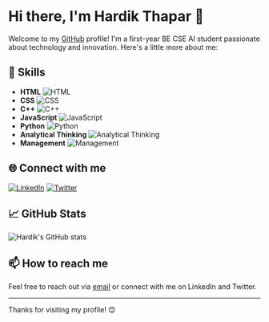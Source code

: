 # Hi there, I'm Hardik Thapar 👋

Welcome to my [GitHub](https://github.com/) profile! I'm a first-year BE CSE AI student passionate about technology and innovation. Here's a little more about me:

## 🚀 Skills

- **HTML** ![HTML](https://img.shields.io/badge/HTML-80%25-brightgreen)
- **CSS** ![CSS](https://img.shields.io/badge/CSS-80%25-brightgreen)
- **C++** ![C++](https://img.shields.io/badge/C++-80%25-brightgreen)
- **JavaScript** ![JavaScript](https://img.shields.io/badge/JavaScript-65%25-yellow)
- **Python** ![Python](https://img.shields.io/badge/Python-80%25-brightgreen)
- **Analytical Thinking** ![Analytical Thinking](https://img.shields.io/badge/Analytical%20Thinking-90%25-brightgreen)
- **Management** ![Management](https://img.shields.io/badge/Management-90%25-brightgreen)


## 🌐 Connect with me

[![LinkedIn](https://img.shields.io/badge/LinkedIn-0077B5?style=for-the-badge&logo=linkedin&logoColor=white)]() <!-- Replace 'your-linkedin-profile' with your actual LinkedIn profile URL -->
[![Twitter](https://img.shields.io/badge/Twitter-1DA1F2?style=for-the-badge&logo=twitter&logoColor=white)]()<!-- Replace 'your-twitter-handle' with your actual Twitter handle -->

## 📈 GitHub Stats

![Hardik's GitHub stats](https://github-readme-stats.vercel.app/api?username=hardik-thapar&show_icons=true&theme=radical) <!-- Replace 'your-github-username' with your actual GitHub username -->

## 📫 How to reach me

Feel free to reach out via [email](mailto:hardikthapar1@gmail.com) <!-- Replace 'your-email@example.com' with your actual email address if you want to include it --> or connect with me on LinkedIn and Twitter.

---

Thanks for visiting my profile! 😊
